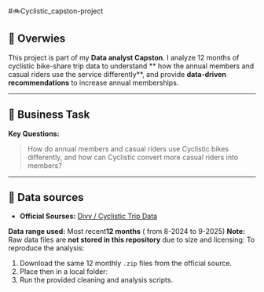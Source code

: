 #🚲Cyclistic_capston-project

## 📌 Overwies 
This project is part of my **Data analyst Capston**.
I analyze 12 months of cyclistic bike-share trip data to understand ** how the annual members and casual riders use the service differently**, and provide **data-driven recommendations** to increase annual memberships.

---

## 🎯 Business Task 
**Key Questions:**
> How do annual members and casual riders use Cyclistic bikes differently, and how can Cyclistic convert more casual riders into members?

---
## 📂 Data sources
- **Official Sourses:** [Divv / Cyclistic Trip Data](https://divvy-tripdata.s3.amazonaws.com/index.html)

**Data range used:**
Most recent**12 months** ( from 8-2024 to 9-2025)
**Note:** 
Raw data files are **not stored in this repository** due to size and licensing:
To reproduce the analysis:
1. Download the same 12 monthly `.zip` files from the official source.
2. Place then in a local folder:
3. Run the provided cleaning and analysis scripts.





